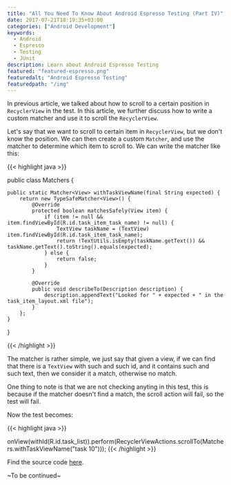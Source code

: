 ```yaml
---
title: "All You Need To Know About Android Espresso Testing (Part IV)"
date: 2017-07-21T18:19:35+03:00
categories: ["Android Development"]
keywords:
  - Android
  - Espresso
  - Testing
  - JUnit
description: Learn about Android Espresso Testing
featured: "featured-espresso.png"
featuredalt: "Android Espresso Testing"
featuredpath: "/img"
---
```


In previous article, we talked about how to scroll to a certain position in `RecyclerView` in the test. In this article, we further discuss how to write a custom matcher and use it to scroll the `RecyclerView`.

Let's say that we want to scroll to certain item in `RecyclerView`, but we don't know the position. We can then create a custom `Matcher`, and use the matcher to determine which item to scroll to. We can write the matcher like this:

{{< highlight java >}}

public class Matchers {

    public static Matcher<View> withTaskViewName(final String expected) {
        return new TypeSafeMatcher<View>() {
            @Override
            protected boolean matchesSafely(View item) {
                if (item != null && item.findViewById(R.id.task_item_task_name) != null) {
                    TextView taskName = (TextView) item.findViewById(R.id.task_item_task_name);
                    return !TextUtils.isEmpty(taskName.getText()) && taskName.getText().toString().equals(expected);
                } else {
                    return false;
                }
            }

            @Override
            public void describeTo(Description description) {
                description.appendText("Looked for " + expected + " in the task_item_layout.xml file");
            }
        };
    }
}

{{< /highlight >}}

The matcher is rather simple, we just say that given a view, if we can find that there is a `TextView` with such and such id, and it contains such and such text, then we consider it a match, otherwise no match.

One thing to note is that we are not checking anyting in this test, this is because if the matcher doesn't find a match, the scroll action will fail, so the test will fail.

Now the test becomes:

{{< highlight java >}}

onView(withId(R.id.task_list)).perform(RecyclerViewActions.scrollTo(Matchers.withTaskViewName("task 10")));
{{< /highlight >}}

Find the source code [here](https://github.com/lvguowei/EspressoExample/tree/c421022e8e12f2726de7a3b6d73dd21cda81dc5d).

~To be continued~

